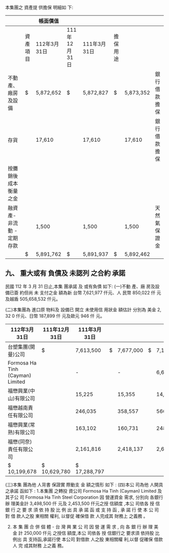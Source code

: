 本集團之 資產提 供擔保 明細如 下:

|                         |          | 帳面價值     |               |              |          |           |              |
|-------------------------|----------|--------------|---------------|--------------|----------|-----------|--------------|
|                         | 資產項目 | 112年3月31日 | 111年12月31日 | 111年3月31日 | 擔保用途 |           |              |
| 不動產、廠房及設備      | $        | 5,872,652    | $             | 5,872,827    | $        | 5,873,352 | 銀行借款擔保 |
| 存貨                    |          | 17,610       |               | 17,610       |          | 17,610    | 銀行借款擔保 |
| 按攤銷後成本衡量之金    |          |              |               |              |          |           |              |
| 融資產-非流動 -定期存款 |          | 1,500        |               | 1,500        |          | 1,500     | 天然氣保證金 |
|                         | $        | 5,891,762    | $             | 5,891,937    | $        | 5,892,462 |              |

## 九、 重大或有 負債及 未認列 之合約 承諾

民國 112 年 3 月 31 日止,本集 團承諾 及 或有負債 如下: (一)不動 產、廠 房及設 備已簽 約但尚 未 支付之金 額為新 台幣 7,621,977 仟元、人 民幣 850,022 仟 元及越盾 505,658,532 仟元。

(二)本集團為 進口原 物料及 設備已 開立 未使用信 用狀金 額估計 分別為 美金 2, 32 0 仟元、日幣 187,899 仟 元及歐元 946 仟 元。

| 112年3月31日                     | 111年12月31日   | 111年3月31日   |    |           |    |           |
|----------------------------------|-----------------|----------------|----|-----------|----|-----------|
| 台塑集團(開曼)公司               | $               | 7,613,500      | $  | 7,677,000 | $  | 7,155,500 |
| Formosa Ha Tinh (Cayman) Limited |                 | -              |    | -         |    | 6,669,238 |
| 福懋興業(中山)有限公司           |                 | 15,225         |    | 15,355    |    | 14,313    |
| 福懋越南責任有限公司             |                 | 246,035        |    | 358,557   |    | 566,009   |
| 福懋興業(常熟)有限公司           |                 | 163,102        |    | 160,731   |    | 248,250   |
| 福懋(同奈)責任有限公司           |                 | 2,161,816      |    | 2,418,137 |    | 2,635,487 |
| $ 10,199,678                     | $ 10,629,780    | $ 17,288,797   |    |           |    |           |

(三)本集 團為他 人背書 保證實 際動支 金 額之情形 如下 : (四)本公 司為他 人開具 之承諾 函如下 :
1.本集團 之轉投 資公司 Formosa Ha Tinh (Cayman) Limited 及 其子公 司 Formosa Ha Tinh Steel Corporation 因 營運資金 需求, 分別向 各銀行 辦 理美金計 3,498,500 仟 元及 2,453,500 仟元之授 信額度 ,本公 司依各 授 信 銀 行 之 要 求 須 依 持 股 比 例 出 具 承 諾 函 或 支 持 函 , 承 諾 行 使 本 公 司 對 借 款人之股 東相關 權利, 以督促 確保借 款 人完成其 財務上 之義務 。

2. 本 集 團 合 併 個 體 - 台 灣 興 業 公 司 因 營 運 需 求 , 向 各 銀 行 辦 理 美 金 計 250,000 仟元 之授信 額度,本公 司依各 授 信銀行之 要求須 依持股 比例出 具 支持函,承諾行使 本公司 對借款 人之股 東相關權 利,以督 促確保 借款人 完 成其財務 上之義 務。